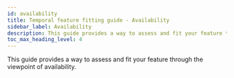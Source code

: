 ```yaml
---
id: availability
title: Temporal feature fitting guide - Availability
sidebar_label: Availability
description: This guide provides a way to assess and fit your feature through the viewpoint of availability.
toc_max_heading_level: 4
---
```


<!-- THIS FILE IS GENERATED. DO NOT EDIT THIS FILE DIRECTLY -->

This guide provides a way to assess and fit your feature through the viewpoint of availability.


